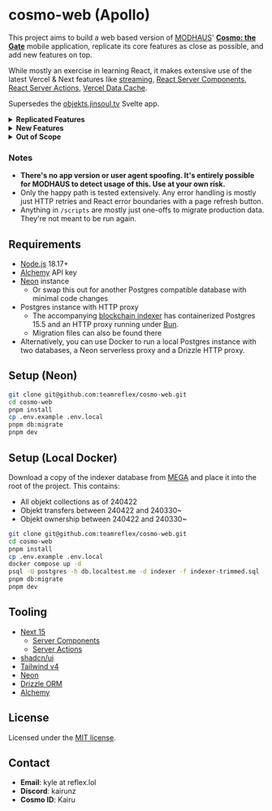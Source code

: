 # cosmo-web (Apollo)

This project aims to build a web based version of [MODHAUS](https://www.mod-haus.com/)' **[Cosmo: the Gate](https://play.google.com/store/apps/details?id=com.modhaus.cosmo)** mobile application, replicate its core features as close as possible, and add new features on top.

While mostly an exercise in learning React, it makes extensive use of the latest Vercel & Next features like [streaming](https://nextjs.org/docs/app/building-your-application/routing/loading-ui-and-streaming#streaming-with-suspense), [React Server Components](https://nextjs.org/docs/app/building-your-application/rendering/server-components), [React Server Actions](https://nextjs.org/docs/app/building-your-application/data-fetching/server-actions-and-mutations), [Vercel Data Cache](https://nextjs.org/docs/app/building-your-application/caching#data-cache).

Supersedes the [objekts.jinsoul.tv](https://github.com/teamreflex/objekts-svelte) Svelte app.

<details>
  <summary><b>Replicated Features</b></summary>

- Authentication
  - Sign in with Ramper
  - COSMO user/token fetching
  - Token refreshing
  - Sign out
  - Per-artist profile image display
  - Ramper wallet decryption
- Objekts/COMO
  - Fetching owned objekts
  - Sending objekts to another COSMO user
  - Displaying reason for untransferable objekts - e.g. used for grid vs. not transferrable (event, welcome) vs. pending mint
  - All available filters
  - Display COMO balances
  - Claiming event rewards
  - Scan QR codes for claiming objekts
- Grid
  - Displaying grid completion stats
  - Displaying available seasons and editions
  - Displaying grid per member with pre-selected objekts
  - Ability to select a different objekt to use for a grid slot
  - Submitting completed grids and claiming the reward
- Artist
  - Fetching artist information
  - Artist switching (homepage defaults to selected)
- News
  - Displaying homepage news feed
  - Displaying "today's atmosphere" and "COSMO exclusive" feeds
  - Inline playback of exclusive m3u8 streams (broken on iOS due to HLS)
- Gravity
  - Displaying list of gravity events
  - Render dynamic gravity event description
  - Display details about a specific gravity event (ranking, leaderboard etc)
  - Voting on gravity events
- Rekord
  - Displaying "today's rekord" on homepage
  - Displaying "top rekords", all rekords, my rekords and rekord archive
  - Liking & unliking of rekords
- Activity
  - Per-member objekt breakdown
  - Day countdown since joining (welcome panel)
  - Objekt, grid and gravity history
  - Badge display
  - Rankings

</details>

<details>
  <summary><b>New Features</b></summary>

- "lock" an objekt to prevent it from being sent to another user (like the Superstar games)
- Fetching other user's collections
  - Includes user search box with recent history
  - Filter state is stored in the URL for sharing
  - COSMO ID or Polygon address can be used
  - Supports address -> COSMO ID resolution if the ID has been logged
- Indexing of all released objekts
- Wishlist builder
- COMO drop calendar
- Polygon gas price display
- Displaying trade history
  - Includes displaying COSMO ID if available
- Privacy options to hide collection/trades/COMO
- Per-member collection progress breakdown
  - Leaderboards displaying the top 25 users for the given member
- Toggle to display collections from the blockchain instead of COSMO
- Descriptions/source of all objekts
- Pinning objekts to the top of your collection

</details>

<details>
  <summary><b>Out of Scope</b></summary>
  
  - Social login (Google etc): Ramper has repeatedly blocked usage of its SDK.
  - Account registration: There's too much that goes into the onboarding process, not worth the effort.
  - Account settings: There's not enough in there to adjust right now.
  - Purchasing objekts: Apple/Google services are used.
</details>

### Notes

- **There's no app version or user agent spoofing. It's entirely possible for MODHAUS to detect usage of this. Use at your own risk.**
- Only the happy path is tested extensively. Any error handling is mostly just HTTP retries and React error boundaries with a page refresh button.
- Anything in `/scripts` are mostly just one-offs to migrate production data. They're not meant to be run again.

## Requirements

- [Node.js](https://nodejs.org/en/) 18.17+
- [Alchemy](https://www.alchemy.com/) API key
- [Neon](https://neon.tech/) instance
  - Or swap this out for another Postgres compatible database with minimal code changes
- Postgres instance with HTTP proxy
  - The accompanying [blockchain indexer](https://github.com/teamreflex/cosmo-db) has containerized Postgres 15.5 and an HTTP proxy running under [Bun](https://bun.sh/).
  - Migration files can also be found there
- Alternatively, you can use Docker to run a local Postgres instance with two databases, a Neon serverless proxy and a Drizzle HTTP proxy.

## Setup (Neon)

```bash
git clone git@github.com:teamreflex/cosmo-web.git
cd cosmo-web
pnpm install
cp .env.example .env.local
pnpm db:migrate
pnpm dev
```

## Setup (Local Docker)

Download a copy of the indexer database from [MEGA](https://mega.nz/file/LgkWQKjD#21rkI2A0f1yO5RV712IoJgZHAbWUIn6ntU7p_BHfTtk) and place it into the root of the project. This contains:

- All objekt collections as of 240422
- Objekt transfers between 240422 and 240330~
- Objekt ownership between 240422 and 240330~

```bash
git clone git@github.com:teamreflex/cosmo-web.git
cd cosmo-web
pnpm install
cp .env.example .env.local
docker compose up -d
psql -U postgres -h db.localtest.me -d indexer -f indexer-trimmed.sql
pnpm db:migrate
pnpm dev
```

## Tooling

- [Next 15](https://nextjs.org/)
  - [Server Components](https://nextjs.org/docs/app/building-your-application/rendering/server-components)
  - [Server Actions](https://nextjs.org/docs/app/building-your-application/data-fetching/forms-and-mutations)
- [shadcn/ui](https://ui.shadcn.com/docs)
- [Tailwind v4](https://tailwindcss.com/)
- [Neon](https://neon.tech/)
- [Drizzle ORM](https://orm.drizzle.team/)
- [Alchemy](https://www.alchemy.com/)

## License

Licensed under the [MIT license](https://github.com/teamreflex/cosmo-web/blob/main/LICENSE.md).

## Contact

- **Email**: kyle at reflex.lol
- **Discord**: kairunz
- **Cosmo ID**: Kairu
